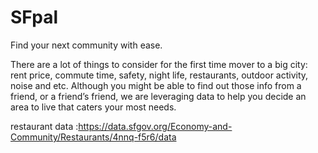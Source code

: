 # SFpal
Find your next community with ease. 

There are a lot of things to consider for the first time mover to a big city: rent price, commute time, safety, night life, restaurants, outdoor activity, noise and etc. Although you might be able to find out those info from a friend, or a friend’s friend, we are leveraging data to help you decide an area to live that caters your most needs.  


restaurant data :https://data.sfgov.org/Economy-and-Community/Restaurants/4nnq-f5r6/data
